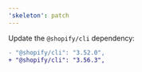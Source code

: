 ```yaml
---
'skeleton': patch
---
```


Update the `@shopify/cli` dependency:

```diff
- "@shopify/cli": "3.52.0",
+ "@shopify/cli": "3.56.3",
```
